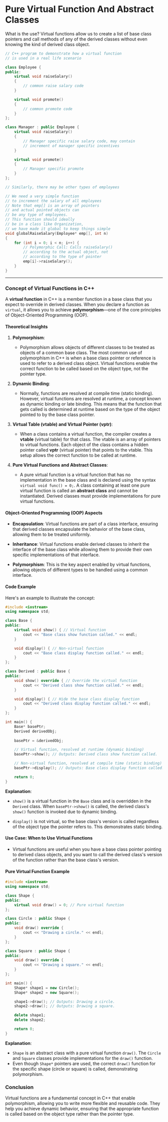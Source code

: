 # Pure Virtual Function And Abstract  Classes


What is the use? 
Virtual functions allow us to create a list of base class pointers and call methods of any of the derived classes without even knowing the kind of derived class object.

```cpp
// C++ program to demonstrate how a virtual function
// is used in a real life scenario

class Employee {
public:
	virtual void raiseSalary()
	{
		// common raise salary code
	}

	virtual void promote()
	{
		// common promote code
	}
};

class Manager : public Employee {
	virtual void raiseSalary()
	{
		// Manager specific raise salary code, may contain
		// increment of manager specific incentives
	}

	virtual void promote()
	{
		// Manager specific promote
	}
};

// Similarly, there may be other types of employees

// We need a very simple function
// to increment the salary of all employees
// Note that emp[] is an array of pointers
// and actual pointed objects can
// be any type of employees.
// This function should ideally
// be in a class like Organization,
// we have made it global to keep things simple
void globalRaiseSalary(Employee* emp[], int n)
{
	for (int i = 0; i < n; i++) {
		// Polymorphic Call: Calls raiseSalary()
		// according to the actual object, not
		// according to the type of pointer
		emp[i]->raiseSalary();
	}
}

```

---

### **Concept of Virtual Functions in C++**

A **virtual function** in C++ is a member function in a base class that you expect to override in derived classes. When you declare a function as `virtual`, it allows you to achieve **polymorphism**—one of the core principles of Object-Oriented Programming (OOP). 

#### **Theoretical Insights**
1. **Polymorphism**:
   - Polymorphism allows objects of different classes to be treated as objects of a common base class. The most common use of polymorphism in C++ is when a base class pointer or reference is used to refer to a derived class object. Virtual functions enable the correct function to be called based on the object type, not the pointer type.

2. **Dynamic Binding**:
   - Normally, functions are resolved at compile time (static binding). However, virtual functions are resolved at runtime, a concept known as dynamic binding or late binding. This means that the function that gets called is determined at runtime based on the type of the object pointed to by the base class pointer.

3. **Virtual Table (vtable) and Virtual Pointer (vptr)**:
   - When a class contains a virtual function, the compiler creates a **vtable** (virtual table) for that class. The vtable is an array of pointers to virtual functions. Each object of the class contains a hidden pointer called **vptr** (virtual pointer) that points to the vtable. This setup allows the correct function to be called at runtime.

4. **Pure Virtual Functions and Abstract Classes**:
   - A pure virtual function is a virtual function that has no implementation in the base class and is declared using the syntax `virtual void func() = 0;`. A class containing at least one pure virtual function is called an **abstract class** and cannot be instantiated. Derived classes must provide implementations for pure virtual functions.

#### **Object-Oriented Programming (OOP) Aspects**
- **Encapsulation**: Virtual functions are part of a class interface, ensuring that derived classes encapsulate the behavior of the base class, allowing them to be treated uniformly.
  
- **Inheritance**: Virtual functions enable derived classes to inherit the interface of the base class while allowing them to provide their own specific implementations of that interface.
  
- **Polymorphism**: This is the key aspect enabled by virtual functions, allowing objects of different types to be handled using a common interface.

#### **Code Example**

Here's an example to illustrate the concept:

```cpp
#include <iostream>
using namespace std;

class Base {
public:
    virtual void show() { // Virtual function
        cout << "Base class show function called." << endl;
    }

    void display() { // Non-virtual function
        cout << "Base class display function called." << endl;
    }
};

class Derived : public Base {
public:
    void show() override { // Override the virtual function
        cout << "Derived class show function called." << endl;
    }

    void display() { // Hide the base class display function
        cout << "Derived class display function called." << endl;
    }
};

int main() {
    Base* basePtr;
    Derived derivedObj;
    
    basePtr = &derivedObj;

    // Virtual function, resolved at runtime (dynamic binding)
    basePtr->show(); // Outputs: Derived class show function called.

    // Non-virtual function, resolved at compile time (static binding)
    basePtr->display(); // Outputs: Base class display function called.

    return 0;
}
```

**Explanation**:
- `show()` is a virtual function in the `Base` class and is overridden in the `Derived` class. When `basePtr->show()` is called, the derived class's `show()` function is invoked due to dynamic binding.
  
- `display()` is not virtual, so the base class's version is called regardless of the object type the pointer refers to. This demonstrates static binding.

#### **Use Case: When to Use Virtual Functions**
- Virtual functions are useful when you have a base class pointer pointing to derived class objects, and you want to call the derived class's version of the function rather than the base class's version.

#### **Pure Virtual Function Example**

```cpp
#include <iostream>
using namespace std;

class Shape {
public:
    virtual void draw() = 0; // Pure virtual function
};

class Circle : public Shape {
public:
    void draw() override {
        cout << "Drawing a circle." << endl;
    }
};

class Square : public Shape {
public:
    void draw() override {
        cout << "Drawing a square." << endl;
    }
};

int main() {
    Shape* shape1 = new Circle();
    Shape* shape2 = new Square();

    shape1->draw(); // Outputs: Drawing a circle.
    shape2->draw(); // Outputs: Drawing a square.

    delete shape1;
    delete shape2;

    return 0;
}
```

**Explanation**:
- `Shape` is an abstract class with a pure virtual function `draw()`. The `Circle` and `Square` classes provide implementations for the `draw()` function.
- Even though `Shape*` pointers are used, the correct `draw()` function for the specific shape (circle or square) is called, demonstrating polymorphism.

### **Conclusion**
Virtual functions are a fundamental concept in C++ that enable polymorphism, allowing you to write more flexible and reusable code. They help you achieve dynamic behavior, ensuring that the appropriate function is called based on the object type rather than the pointer type.
